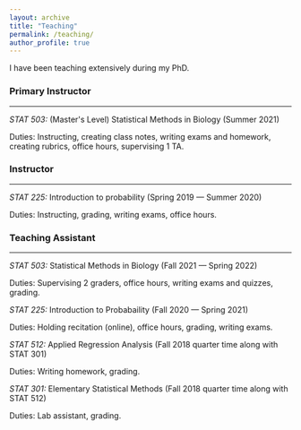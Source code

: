 ```yaml
---
layout: archive
title: "Teaching"
permalink: /teaching/
author_profile: true
---
```


I have been teaching extensively during my PhD.

### Primary Instructor
---

_STAT 503:_ (Master's Level) Statistical Methods in Biology (Summer 2021)

Duties: Instructing, creating class notes, writing exams and homework, creating rubrics, office hours, supervising 1 TA.

### Instructor
---

_STAT 225:_ Introduction to probability (Spring 2019 — Summer 2020)

Duties: Instructing, grading, writing exams, office hours.

### Teaching Assistant
---

_STAT 503:_ Statistical Methods in Biology (Fall 2021 — Spring 2022)

Duties: Supervising 2 graders, office hours, writing exams and quizzes, grading.

_STAT 225:_ Introduction to Probabaility (Fall 2020 — Spring 2021)

Duties: Holding recitation (online), office hours, grading, writing exams.

_STAT 512:_ Applied Regression Analysis (Fall 2018 quarter time along with STAT 301)

Duties: Writing homework, grading.

_STAT 301:_ Elementary Statistical Methods (Fall 2018 quarter time along with STAT 512)

Duties: Lab assistant, grading.

